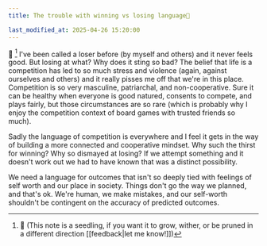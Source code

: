 ```yaml
---
title: The trouble with winning vs losing language🌱

last_modified_at: 2025-04-26 15:20:00
---
```

🌱 [^1]
I've been called a loser before (by myself and others) and it never feels good. But losing at what? Why does it sting so bad? The belief that life is a competition has led to so much stress and violence (again, against ourselves and others) and it really pisses me off that we're in this place. Competition is so very masculine, patriarchal, and non-cooperative. Sure it can be healthy when everyone is good natured, consents to compete, and plays fairly, but those circumstances are so rare (which is probably why I enjoy the competition context of board games with trusted friends so much). 

Sadly the language of competition is everywhere and I feel it gets in the way of building a more connected and cooperative mindset. Why such the thirst for winning? Why so dismayed at losing? If we attempt something and it doesn't work out we had to have known that was a distinct possibility. 

We need a language for outcomes that isn't so deeply tied with feelings of self worth and our place in society. Things don't go the way we planned, and that's ok. We're human, we make mistakes, and our self-worth shouldn't be contingent on the accuracy of predicted outcomes.

[^1]: 🌱 (This note is a seedling, if you want it to grow, wither, or be pruned in a different direction [[feedback|let me know!]])